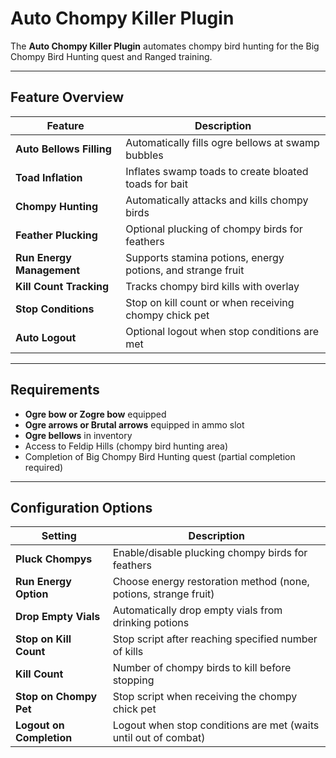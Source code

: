 # Auto Chompy Killer Plugin

The **Auto Chompy Killer Plugin** automates chompy bird hunting for the Big Chompy Bird Hunting quest and Ranged training.

---

## Feature Overview

| Feature                    | Description                                                              |
|----------------------------|--------------------------------------------------------------------------|
| **Auto Bellows Filling**  | Automatically fills ogre bellows at swamp bubbles                       |
| **Toad Inflation**         | Inflates swamp toads to create bloated toads for bait                   |
| **Chompy Hunting**         | Automatically attacks and kills chompy birds                            |
| **Feather Plucking**       | Optional plucking of chompy birds for feathers                          |
| **Run Energy Management**  | Supports stamina potions, energy potions, and strange fruit             |
| **Kill Count Tracking**    | Tracks chompy bird kills with overlay                                   |
| **Stop Conditions**        | Stop on kill count or when receiving chompy chick pet                   |
| **Auto Logout**            | Optional logout when stop conditions are met                            |

---

## Requirements

- **Ogre bow or Zogre bow** equipped
- **Ogre arrows or Brutal arrows** equipped in ammo slot
- **Ogre bellows** in inventory
- Access to Feldip Hills (chompy bird hunting area)
- Completion of Big Chompy Bird Hunting quest (partial completion required)

---

## Configuration Options

| Setting                   | Description                                                    |
|---------------------------|----------------------------------------------------------------|
| **Pluck Chompys**         | Enable/disable plucking chompy birds for feathers            |
| **Run Energy Option**     | Choose energy restoration method (none, potions, strange fruit) |
| **Drop Empty Vials**      | Automatically drop empty vials from drinking potions         |
| **Stop on Kill Count**    | Stop script after reaching specified number of kills         |
| **Kill Count**            | Number of chompy birds to kill before stopping               |
| **Stop on Chompy Pet**    | Stop script when receiving the chompy chick pet              |
| **Logout on Completion**  | Logout when stop conditions are met (waits until out of combat) |

